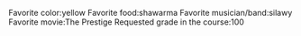 Favorite color:yellow 
Favorite food:shawarma 
Favorite musician/band:silawy 
Favorite movie:The Prestige 
Requested grade in the course:100 

